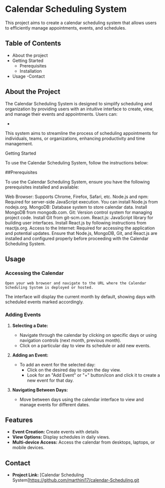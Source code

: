 

# Calendar Scheduling System

This project aims to create a calendar scheduling system that allows users to efficiently manage appointments, events, and schedules.

## Table of Contents

- About the project
- Getting Started
  - Prerequisites
  - Installation
- Usage
-Contact


## About the Project

The Calendar Scheduling System is designed to simplify scheduling and organization by providing users with an intuitive interface to create, view, and manage their events and appointments. Users can:

-

This system aims to streamline the process of scheduling appointments for individuals, teams, or organizations, enhancing productivity and time management.

Getting Started

To use the Calendar Scheduling System, follow the instructions below:


##Prerequisites

To use the Calendar Scheduling System, ensure you have the following prerequisites installed and available:

Web Browser: Supports Chrome, Firefox, Safari, etc.
Node.js and npm: Required for server-side JavaScript execution. You can install Node.js from nodejs.org.
MongoDB: Database system to store calendar data. Install MongoDB from mongodb.com.
Git: Version control system for managing project code. Install Git from git-scm.com.
React.js: JavaScript library for building user interfaces. Install React.js by following instructions from reactjs.org.
Access to the Internet: Required for accessing the application and potential updates.
Ensure that Node.js, MongoDB, Git, and React.js are installed and configured properly before proceeding with the Calendar Scheduling System.





## Usage

### Accessing the Calendar

    Open your web browser and navigate to the URL where the Calendar Scheduling System is deployed or hosted.
   The interface will display the current month by default, showing days with scheduled events marked accordingly.

### Adding Events

1. **Selecting a Date:**
   - Navigate through the calendar by clicking on specific days or using navigation controls (next month, previous month).
   - Click on a particular day to view its schedule or add new events.

2. **Adding an Event:**
   - To add an event for the selected day:
     - Click on the desired day to open the day view.
     - Look for an "Add Event" or "+" button/icon and click it to create a new event for that day.


3. **Navigating Between Days:**
   - Move between days using the calendar interface to view and manage events for different dates.


## Features

- **Event Creation:** Create events with details
- **View Options:** Display schedules in daily views.
- **Multi-device Access:** Access the calendar from desktops, laptops, or mobile devices.


## Contact
- **Project Link:** [Calendar Scheduling System]https://github.com/marthini17/calendar-Scheduling.git

